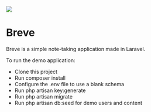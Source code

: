 # ![](https://i.imgur.com/8ptrsWd.png) 

# Breve



Breve is a simple note-taking application made in Laravel.

To run the demo application:

- Clone this project
- Run composer install
- Configure the .env file to use a blank schema
- Run php artisan key:generate
- Run php artisan migrate
- Run php artisan db:seed for demo users and content



